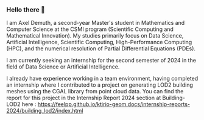 ### Hello there 👋

I am Axel Demuth, a second-year Master's student in Mathematics and Computer Science at the CSMI program (Scientific Computing and Mathematical Innovation). My studies primarily focus on Data Science, Artificial Intelligence, Scientific Computing, High-Performance Computing (HPC), and the numerical resolution of Partial Differential Equations (PDEs).

I am currently seeking an internship for the second semester of 2024 in the field of Data Science or Artificial Intelligence.

I already have experience working in a team environment, having completed an internship where I contributed to a project on generating LOD2 building meshes using the CGAL library from point cloud data. You can find the report for this project in the Internship Report 2024 section at Building-LOD2 here : https://feelpp.github.io/ktirio-geom.docs/internship-reports-2024/building_lod2/index.html

<!--
**InfmathAxel/InfmathAxel** is a ✨ _special_ ✨ repository because its `README.md` (this file) appears on your GitHub profile.

Here are some ideas to get you started:

- 🔭 I’m currently working on ...
- 🌱 I’m currently learning ...
- 👯 I’m looking to collaborate on ...
- 🤔 I’m looking for help with ...
- 💬 Ask me about ...
- 📫 How to reach me: ...
- 😄 Pronouns: ...
- ⚡ Fun fact: ...
-->
